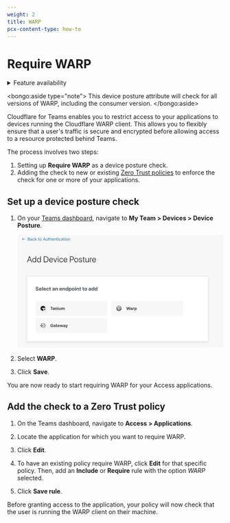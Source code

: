 ```yaml
---
weight: 2
title: WARP
pcx-content-type: how-to
---
```


# Require WARP

<details>
<summary>Feature availability</summary>
<div>

| Operating Systems | [WARP mode required](/connections/connect-devices/warp#warp-client-modes) | [Teams plans](https://www.cloudflare.com/teams-pricing/) |
| ----------------- | ------------------------------------------------------------------------- | -------------------------------------------------------- |
| All systems       | WARP with Gateway                                                         | All plans                                                |

</div>
</details>

<bongo:aside type="note">
This device posture attribute will check for all versions of WARP, including the consumer version.
</bongo:aside>

Cloudflare for Teams enables you to restrict access to your applications to devices running the Cloudflare WARP client. This allows you to flexibly ensure that a user's traffic is secure and encrypted before allowing access to a resource protected behind Teams.

The process involves two steps:

1. Setting up **Require WARP** as a device posture check.
1. Adding the check to new or existing [Zero Trust policies](/policies/zero-trust) to enforce the check for one or more of your applications.

## Set up a device posture check

1. On your [Teams dashboard](https://dash.teams.cloudflare.com/), navigate to **My Team > Devices > Device Posture**.

   ![Device Posture](../../static/documentation/identity/devices/device-posture.png)

1. Select **WARP**.

1. Click **Save**.

You are now ready to start requiring WARP for your Access applications.

## Add the check to a Zero Trust policy

1. On the Teams dashboard, navigate to **Access > Applications**.

1. Locate the application for which you want to require WARP.

1. Click **Edit**.

1. To have an existing policy require WARP, click **Edit** for that specific policy. Then, add an **Include** or **Require** rule with the option _WARP_ selected.

1. Click **Save rule**.

Before granting access to the application, your policy will now check that the user is running the WARP client on their machine.
